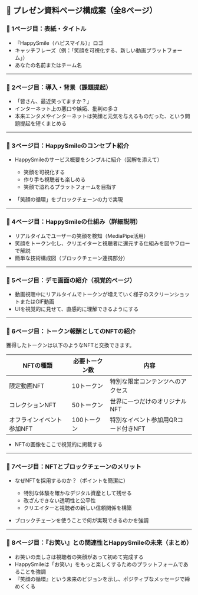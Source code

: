 

## 📖 プレゼン資料ページ構成案（全8ページ）

### 📌 1ページ目：表紙・タイトル
- 『HappySmile（ハピスマイル）』ロゴ
- キャッチフレーズ（例：「笑顔を可視化する、新しい動画プラットフォーム」）
- あなたの名前またはチーム名

---

### 📌 2ページ目：導入・背景（課題提起）
- 「皆さん、最近笑ってますか？」
- インターネット上の悪口や嫉妬、批判の多さ
- 本来エンタメやインターネットは笑顔と元気を与えるものだった、という問題提起を短くまとめる

---

### 📌 3ページ目：HappySmileのコンセプト紹介
- HappySmileのサービス概要をシンプルに紹介（図解を添えて）
  - 笑顔を可視化する
  - 作り手も視聴者も楽しめる
  - 笑顔で溢れるプラットフォームを目指す

- 「笑顔の循環」をブロックチェーンの力で実現

---

### 📌 4ページ目：HappySmileの仕組み（詳細説明）
- リアルタイムでユーザーの笑顔を検知（MediaPipe活用）
- 笑顔をトークン化し、クリエイターと視聴者に還元する仕組みを図やフローで解説
- 簡単な技術構成図（ブロックチェーン連携部分）

---

### 📌 5ページ目：デモ画面の紹介（視覚的ページ）
- 動画視聴中にリアルタイムでトークンが増えていく様子のスクリーンショットまたはGIF動画
- UIを視覚的に見せて、直感的に理解できるようにする

---

### 📌 6ページ目：トークン報酬としてのNFTの紹介
獲得したトークンは以下のようなNFTと交換できます。

| NFTの種類 | 必要トークン数 | 内容 |
|-----------|------------|------|
| 限定動画NFT | 10トークン | 特別な限定コンテンツへのアクセス |
| コレクションNFT | 50トークン | 世界に一つだけのオリジナルNFT |
| オフラインイベント参加NFT | 100トークン | 特別なイベント参加用QRコード付きNFT |

- NFTの画像をここで視覚的に掲載する

---

### 📌 7ページ目：NFTとブロックチェーンのメリット
- なぜNFTを採用するのか？（ポイントを簡潔に）
  - 特別な体験を確かなデジタル資産として残せる
  - 改ざんできない透明性と公平性
  - クリエイターと視聴者の新しい信頼関係を構築

- ブロックチェーンを使うことで何が実現できるのかを強調

---

### 📌 8ページ目：『お笑い』との関連性とHappySmileの未来（まとめ）
- お笑いの楽しさは視聴者の笑顔があって初めて完成する
- HappySmileは「お笑い」をもっと楽しくするためのプラットフォームであることを強調
- 『笑顔の循環』という未来のビジョンを示し、ポジティブなメッセージで締めくくる

